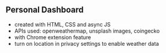 ## Personal Dashboard
- created with HTML, CSS and async JS
- APIs used: openweathermap, unsplash images, coingecko
- with Chrome extension feature
- turn on location in privacy settings to enable weather data
